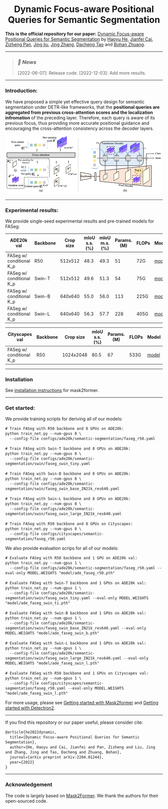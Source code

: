 <h1 align="center">Dynamic Focus-aware Positional Queries for Semantic Segmentation</h1>

**This is the official repository for our paper:** [Dynamic Focus-aware Positional Queries for Semantic Segmentation](https://arxiv.org/abs/2204.01244) by [Haoyu He](https://charles-haoyuhe.github.io/), [Jianfei Cai](https://jianfei-cai.github.io/), [Zizheng Pan](https://zizhengpan.github.io/), [Jing liu](https://sites.google.com/view/jing-liu/%E9%A6%96%E9%A1%B5), [Jing Zhang](https://scholar.google.com/citations?user=9jH5v74AAAAJ&hl=en), [Dacheng Tao](https://www.sydney.edu.au/engineering/about/our-people/academic-staff/dacheng-tao.html) and [Bohan Zhuang](https://bohanzhuang.github.io/). 

***

><h3><strong><i>🚀 News</i></strong></h3>
>
>[2022-06-07]: Release code.
>[2022-12-03]: Add more results.
***

### Introduction:

We have proposed a simple yet effective query design for semantic segmentation under DETR-like frameworks, that the **positional queries are aggregated from previous cross-attention scores and the localization infromation** of the preceding layer. Therefore, each query is aware of its previous focus, thus providing more accurate positional guidance and encouraging the cross-attention consistency across the decoder layers.

![main](pics/main.jpg)

------

### Experimental results:

We provide single-seed experimental results and pre-trained models for FASeg:

| ADE20k val               | Backbone | Crop size | mIoU s.s. (%) | mIoU m.s. (%) | Params. (M) | FLOPs | Model |
| ------------------------ | -------- | --------- | ------------- | ------------- | ----------- | ----- | ----- |
| FASeg w/ conditional K_p | R50      | 512x512   | 48.3          | 49.3          | 51          | 72G   | [model](https://github.com/ziplab/FASeg/releases/download/V1/ade_faseg_r50.pth) |
| FASeg w/ conditional K_p | Swin-T   | 512x512   | 49.6          | 51.3          | 54          | 75G   | [model](https://github.com/ziplab/FASeg/releases/download/V1/ade_faseg_swin_ti.pth)|
| FASeg w/ conditional K_p | Swin-B   | 640x640   | 55.0          | 56.0          | 113         | 225G  | [model](https://github.com/ziplab/FASeg/releases/download/V1/ade_faseg_swin_b.pth)|
| FASeg w/ conditional K_p | Swin-L   | 640x640   | 56.3          | 57.7          | 228         | 405G  | [model](https://github.com/ziplab/FASeg/releases/download/V1/ade_faseg_swin_l.pth)|

| Cityscapes val           | Backbone | Crop size | mIoU s.s. (%) | Params. (M) | FLOPs | Model |
| ------------------------ | -------- | --------- | ------------- | ----------- | ----- | ----- |
| FASeg w/ conditional K_p | R50      | 1024x2048 | 80.5          | 67         | 533G  |[model](https://github.com/ziplab/FASeg/releases/download/V1/cityscapes_faseg_r50.pth)|

------

### Installation

See [installation instructions](https://github.com/facebookresearch/Mask2Former/blob/main/INSTALL.md) for mask2former.

------

### Get started:

We provide training scripts for deriving all of our models:

```
# Train FASeg with R50 backbone and 8 GPUs on ADE20k:
python train_net.py --num-gpus 8 \
  --config-file configs/ade20k/semantic-segmentation/faseg_r50.yaml
  
# Train FASeg with Swin-T backbone and 8 GPUs on ADE20k:  
python train_net.py --num-gpus 8 \
  --config-file configs/ade20k/semantic-segmentation/swin/faseg_swin_tiny.yaml
  
# Train FASeg with Swin-B backbone and 8 GPUs on ADE20k:  
python train_net.py --num-gpus 8 \
  --config-file configs/ade20k/semantic-segmentation/swin/faseg_swin_base_IN21k_res640.yaml
  
# Train FASeg with Swin-L backbone and 8 GPUs on ADE20k:  
python train_net.py --num-gpus 8 \
  --config-file configs/ade20k/semantic-segmentation/swin/faseg_swin_large_IN21k_res640.yaml
  
# Train FASeg with R50 backbone and 8 GPUs on Cityscapes:  
python train_net.py --num-gpus 8 \
  --config-file configs/cityscapes/semantic-segmentation/faseg_r50.yaml
```

We also provide evaluation scrips for all of our models:

```
# Evaluate FASeg with R50 backbone and 1 GPU on ADE20k val:
python train_net.py --num-gpus 1 \
  --config-file configs/ade20k/semantic-segmentation/faseg_r50.yaml --eval-only MODEL.WEIGHTS "model/ade_faseg_r50.pth"
  
# Evaluate FASeg with Swin-T backbone and 1 GPUs on ADE20k val:  
python train_net.py --num-gpus 1 \
  --config-file configs/ade20k/semantic-segmentation/swin/faseg_swin_tiny.yaml --eval-only MODEL.WEIGHTS "model/ade_faseg_swin_ti.pth"
  
# Evaluate FASeg with Swin-B backbone and 1 GPUs on ADE20k val:  
python train_net.py --num-gpus 1 \
  --config-file configs/ade20k/semantic-segmentation/swin/faseg_swin_base_IN21k_res640.yaml --eval-only MODEL.WEIGHTS "model/ade_faseg_swin_b.pth"

# Evaluate FASeg with Swin-L backbone and 1 GPUs on ADE20k val:  
python train_net.py --num-gpus 1 \
  --config-file configs/ade20k/semantic-segmentation/swin/faseg_swin_large_IN21k_res640.yaml --eval-only MODEL.WEIGHTS "model/ade_faseg_swin_l.pth"
  
# Evaluate FASeg with R50 backbone and 1 GPUs on Cityscapes val:  
python train_net.py --num-gpus 1 \
  --config-file configs/cityscapes/semantic-segmentation/faseg_r50.yaml --eval-only MODEL.WEIGHTS "model/ade_faseg_swin_l.pth"
```

For more usage, please see [Getting started with Mask2former](https://github.com/facebookresearch/Mask2Former/blob/main/GETTING_STARTED.md) and [Getting started with Detectron2](https://github.com/facebookresearch/detectron2/blob/main/GETTING_STARTED.md).

------

If you find this repository or our paper useful, please consider cite:

```
@article{he2022dynamic,
  title={Dynamic Focus-aware Positional Queries for Semantic Segmentation},
  author={He, Haoyu and Cai, Jianfei and Pan, Zizheng and Liu, Jing and Zhang, Jing and Tao, Dacheng and Zhuang, Bohan},
  journal={arXiv preprint arXiv:2204.01244},
  year={2022}
}
```

------

### Acknowledgement

The code is largely based on [Mask2Former](https://github.com/facebookresearch/Mask2Former). We thank the authors for their open-sourced code.
